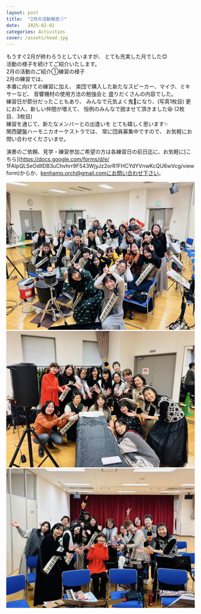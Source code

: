 ```yaml
---
layout: post
title:  "2月の活動報告①"  
date:   2025-02-02 
categories: Activities
cover: /assets/head.jpg
---
```

  
もうすぐ2月が終わろうとしていますが、
とても充実した月でした😊  
活動の様子を続けてご紹介いたします。  
2月の活動のご紹介①練習の様子  
2月の練習では、  
本番に向けての練習に加え、
楽団で購入した新たなスピーカー、マイク、ミキサーなど、
音響機材の使用方法の勉強会と
盛りだくさんの内容でした。  
練習日が節分だったこともあり、
みんなで元気よく鬼👹になり、(写真1枚目)
更にお2人、新しい仲間が増えて、
恒例のみんなで囲ませて頂きました😆
(2枚目、3枚目)  
練習を通じて、新たなメンバーとの出逢いを
とても嬉しく思います✨  
関西鍵盤ハーモニカオーケストラでは、
常に団員募集中ですので、
お気軽にお問い合わせくださいませ。  
    
演奏のご依頼、見学・練習参加ご希望の方は各練習日の前日迄に、お気軽に[こちら](https://docs.google.com/forms/d/e/  1FAIpQLSeOdIlDB3uChvhrr9F543WjyJz2orR1FHCYdYVnwKcQU6wVcg/viewform)からか、kenhamo.orch@gmail.comにお問い合わせ下さい。 
  
<img border="0" src="/assets/20250202-1.jpg">  
<img border="0" src="/assets/20250202-2.jpg">  
<img border="0" src="/assets/20250202-3.jpg">  
